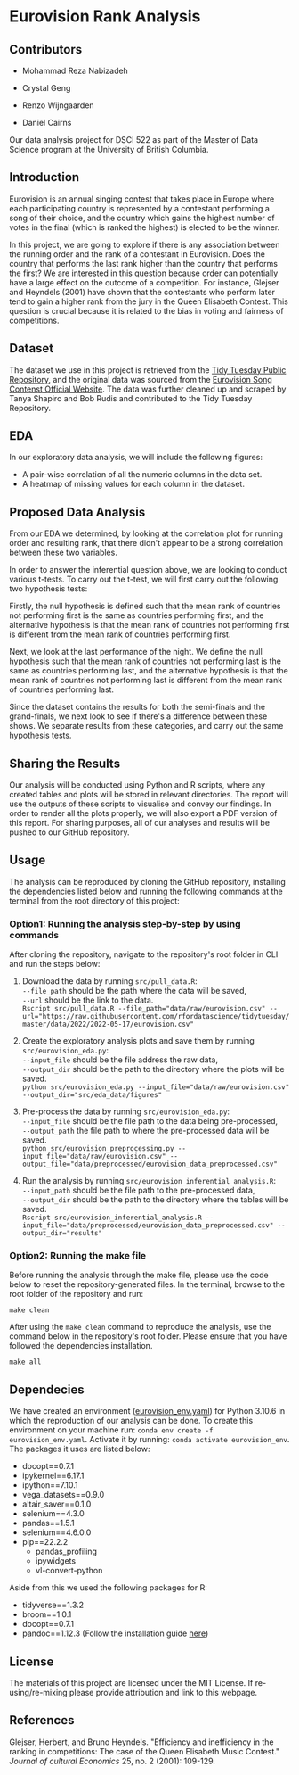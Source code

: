 # Eurovision Rank Analysis

## Contributors

- Mohammad Reza Nabizadeh

- Crystal Geng

- Renzo Wijngaarden

- Daniel Cairns

Our data analysis project for DSCI 522 as part of the Master of Data Science program at the University of British Columbia.

## Introduction

Eurovision is an annual singing contest that takes place in Europe where each participating country is represented by a contestant performing a song of their choice, and the country which gains the highest number of votes in the final (which is ranked the highest) is elected to be the winner.

In this project, we are going to explore if there is any association between the running order and the rank of a contestant in Eurovision. Does the country that performs the last rank higher than the country that performs the first? We are interested in this question because order can potentially have a large effect on the outcome of a competition. For instance, Glejser and Heyndels (2001) have shown that the contestants who perform later tend to gain a higher rank from the jury in the Queen Elisabeth Contest. This question is crucial because it is related to the bias in voting and fairness of competitions.

## Dataset

The dataset we use in this project is retrieved from the [Tidy Tuesday Public Repository](https://github.com/rfordatascience/tidytuesday/tree/master/data/2022/2022-05-17), and the original data was sourced from the [Eurovision Song Contenst Official Website](https://eurovision.tv/). The data was further cleaned up and scraped by Tanya Shapiro and Bob Rudis and contributed to the Tidy Tuesday Repository.

## EDA

In our exploratory data analysis, we will include the following figures:

-   A pair-wise correlation of all the numeric columns in the data set.
-   A heatmap of missing values for each column in the dataset.

## Proposed Data Analysis

From our EDA we determined, by looking at the correlation plot for running order and resulting rank, that there didn't appear to be a strong correlation between these two variables.

In order to answer the inferential question above, we are looking to conduct various t-tests. To carry out the t-test, we will first carry out the following two hypothesis tests:

Firstly, the null hypothesis is defined such that the mean rank of countries not performing first is the same as countries performing first, and the alternative hypothesis is that the mean rank of countries not performing first is different from the mean rank of countries performing first.

Next, we look at the last performance of the night. We define the null hypothesis such that the mean rank of countries not performing last is the same as countries performing last, and the alternative hypothesis is that the mean rank of countries not performing last is different from the mean rank of countries performing last.

Since the dataset contains the results for both the semi-finals and the grand-finals, we next look to see if there's a difference between these shows. We separate results from these categories, and carry out the same hypothesis tests.

## Sharing the Results

Our analysis will be conducted using Python and R scripts, where any created tables and plots will be stored in relevant directories. The report will use the outputs of these scripts to visualise and convey our findings. In order to render all the plots properly, we will also export a PDF version of this report. For sharing purposes, all of our analyses and results will be pushed to our GitHub repository.

## Usage

The analysis can be reproduced by cloning the GitHub repository, installing the dependencies listed below and running the following commands at the terminal from the root directory of this project: 
### Option1: Running the analysis step-by-step by using commands
After cloning the repository, navigate to the repository's root folder in CLI and run the steps below:

1. Download the data by running `src/pull_data.R`: \
`--file_path` should be the path where the data will be saved, \
`--url` should be the link to the data. \
`Rscript src/pull_data.R --file_path="data/raw/eurovision.csv" --url="https://raw.githubusercontent.com/rfordatascience/tidytuesday/master/data/2022/2022-05-17/eurovision.csv"`

2. Create the exploratory analysis plots and save them by running `src/eurovision_eda.py`: \
`--input_file` should be the file address the raw data, \
`--output_dir` should be the path to the directory where the plots will be saved. \
`python src/eurovision_eda.py --input_file="data/raw/eurovision.csv" --output_dir="src/eda_data/figures"`

3. Pre-process the data by running `src/eurovision_eda.py`: \
`--input_file` should be the file path to the data being pre-processed, \
`--output_path` the file path to where the pre-processed data will be saved. \
`python src/eurovision_preprocessing.py --input_file="data/raw/eurovision.csv" --output_file="data/preprocessed/eurovision_data_preprocessed.csv"`

4. Run the analysis by running `src/eurovision_inferential_analysis.R`: \
`--input_path` should be the file path to the pre-processed data, \
`--output_dir` should be the path to the directory where the tables will be saved. \
`Rscript src/eurovision_inferential_analysis.R --input_file="data/preprocessed/eurovision_data_preprocessed.csv" --output_dir="results"`

### Option2: Running the make file
Before running the analysis through the make file, please use the code below to reset the repository-generated files. 
In the terminal, browse to the root folder of the repository and run:

    make clean

After using the `make clean` command to reproduce the analysis, use the command below in the repository's root folder.
Please ensure that you have followed the dependencies installation.

    make all


## Dependecies

We have created an environment ([eurovision_env.yaml](https://github.com/UBC-MDS/crdn/blob/main/environment.yaml)) for Python 3.10.6 in which the reproduction of our analysis can be done. To create this environment on your machine run: `conda env create -f eurovision_env.yaml`. Activate it by running: `conda activate eurovision_env`. The packages it uses are listed below:

- docopt==0.7.1
- ipykernel==6.17.1
- ipython==7.10.1
- vega_datasets==0.9.0
- altair_saver==0.1.0
- selenium==4.3.0
- pandas==1.5.1
- selenium==4.6.0.0
- pip==22.2.2
  - pandas_profiling
  - ipywidgets
  - vl-convert-python

Aside from this we used the following packages for R:

- tidyverse==1.3.2
- broom==1.0.1
- docopt==0.7.1
- pandoc==1.12.3 (Follow the installation guide [here](https://pandoc.org/installing.html))
  
## License

The materials of this project are licensed under the MIT License. If re-using/re-mixing please provide attribution and link to this webpage.

## References

Glejser, Herbert, and Bruno Heyndels. "Efficiency and inefficiency in the ranking in competitions: The case of the Queen Elisabeth Music Contest." *Journal of cultural Economics* 25, no. 2 (2001): 109-129.
